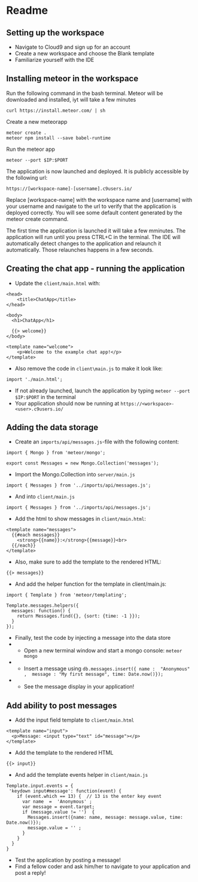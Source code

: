# Readme

## Setting up the workspace
* Navigate to Cloud9 and sign up for an account
* Create a new workspace and choose the Blank template
* Familiarize yourself with the IDE

## Installing meteor in the workspace
Run the following command in the bash terminal. Meteor will be downloaded and installed, iyt will take a few minutes
```
curl https://install.meteor.com/ | sh
```

Create a new meteorapp
```
meteor create .
meteor npm install --save babel-runtime
```

Run the meteor app
```
meteor --port $IP:$PORT
```
The application is now launched and deployed. It is publicly accessible by the following url:
```
https://[workspace-name]-[username].c9users.io/
```
Replace [workspace-name] with the workspace name 
and [username] with your username and navigate to the url to verify that the application is deployed correctly. You will
see some default content generated by the meteor create command.

The first time the application is launched it will take a few mminutes. The application will run until you press CTRL+C in the terminal.
The IDE will automatically detect changes to the application and relaunch it automatically. Those relaunches happens in a few seconds.


## Creating the chat app - running the application
* Update the `client/main.html` with:

```
<head>
    <title>ChatApp</title>
</head>

<body>
  <h1>ChatApp</h1>
  
  {{> welcome}}
</body>

<template name="welcome">
    <p>Welcome to the example chat app!</p>
</template>
```
* Also remove the code in `client\main.js` to make it look like:

```
import './main.html';
```

* If not already launched, launch the application by typing `meteor --port $IP:$PORT` in the terminal
* Your application should now be running at `https://<workspace>-<user>.c9users.io/`

## Adding the data storage
* Create an `imports/api/messages.js`-file with the following content:

```
import { Mongo } from 'meteor/mongo';

export const Messages = new Mongo.Collection('messages');
```

* Import the Mongo.Collection into `server/main.js`

```
import { Messages } from '../imports/api/messages.js';
```

* And into `client/main.js`

```
import { Messages } from '../imports/api/messages.js';
```

* Add the html to show messages in `client/main.html`:

```
<template name="messages">
  {{#each messages}}
    <strong>{{name}}:</strong>{{message}}<br>
  {{/each}}
</template>
```

* Also, make sure to add the template to the rendered HTML:

```
{{> messages}}
```

* And add the helper function for the template in client/main.js:

```
import { Template } from 'meteor/templating';

Template.messages.helpers({
  messages: function() { 
    return Messages.find({}, {sort: {time: -1 }});
  }
});
```


* Finally, test the code by injecting a message into the data store
* * Open a new terminal window and start a mongo console: `meteor mongo`
* * Insert a message using `db.messages.insert({ name :  "Anonymous" ,  message : "My first message", time: Date.now()});`
* * See the message display in your application!

## Add ability to post messages
* Add the input field template to `client/main.html`

```
<template name="input">
  <p>Message: <input type="text" id="message"></p>
</template>
```
* Add the template to the rendered HTML

```
{{> input}}
```

* And add the template events helper in `client/main.js`

```
Template.input.events = {
 'keydown input#message': function(event) {
    if (event.which == 13) {  // 13 is the enter key event
      var name  =  'Anonymous' ;
      var message = event.target;
      if (message.value != '')  {
        Messages.insert({name: name, message: message.value, time:  Date.now()});
        message.value = '' ;
      }
    }
  } 
}
```

* Test the application by posting a message!
* Find a fellow coder and ask him/her to navigate to your application and post a reply!
